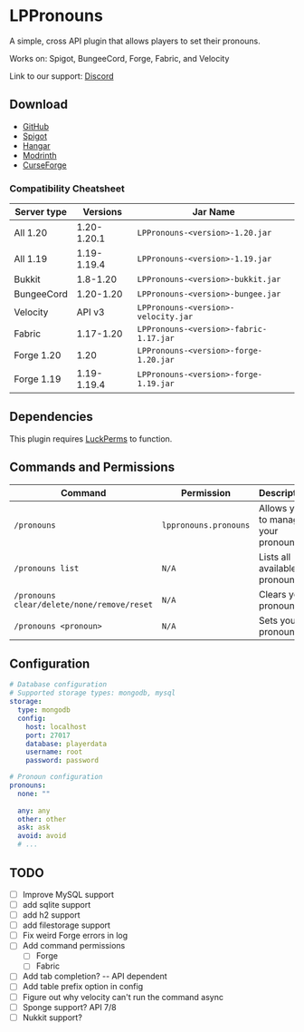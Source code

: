 # LPPronouns

A simple, cross API plugin that allows players to set their pronouns.

Works on: Spigot, BungeeCord, Forge, Fabric, and Velocity

Link to our support: [Discord](https://discord.gg/jec2jpdj7A)

## Download

- [GitHub](https://github.com/p0t4t0sandwich/LPPronouns/releases)
- [Spigot](https://www.spigotmc.org/resources/lppronouns.110206/)
- [Hangar](https://hangar.papermc.io/p0t4t0sandwich/LPPronouns)
- [Modrinth](https://modrinth.com/plugin/lppronouns)
- [CurseForge](https://legacy.curseforge.com/minecraft/mc-mods/lppronouns)

### Compatibility Cheatsheet

| Server type | Versions    | Jar Name                               |
|-------------|-------------|----------------------------------------|
| All 1.20    | 1.20-1.20.1 | `LPPronouns-<version>-1.20.jar`        |
| All 1.19    | 1.19-1.19.4 | `LPPronouns-<version>-1.19.jar`        |
| Bukkit      | 1.8-1.20    | `LPPronouns-<version>-bukkit.jar`      |
| BungeeCord  | 1.20-1.20   | `LPPronouns-<version>-bungee.jar`      |
| Velocity    | API v3      | `LPPronouns-<version>-velocity.jar`    |
| Fabric      | 1.17-1.20   | `LPPronouns-<version>-fabric-1.17.jar` |
| Forge 1.20  | 1.20        | `LPPronouns-<version>-forge-1.20.jar`  |
| Forge 1.19  | 1.19-1.19.4 | `LPPronouns-<version>-forge-1.19.jar`  |

## Dependencies

This plugin requires [LuckPerms](https://luckperms.net/) to function.

## Commands and Permissions

| Command                                    | Permission            | Description                         |
|--------------------------------------------|-----------------------|-------------------------------------|
| `/pronouns`                                | `lppronouns.pronouns` | Allows you to manage your pronouns. |
| `/pronouns list`                           | `N/A`                 | Lists all available pronouns.       |
| `/pronouns clear/delete/none/remove/reset` | `N/A`                 | Clears your pronouns.               |
| `/pronouns <pronoun>`                      | `N/A`                 | Sets your pronouns.                 |

## Configuration

```yaml
# Database configuration
# Supported storage types: mongodb, mysql
storage:
  type: mongodb
  config:
    host: localhost
    port: 27017
    database: playerdata
    username: root
    password: password

# Pronoun configuration
pronouns:
  none: ""
  
  any: any
  other: other
  ask: ask
  avoid: avoid
  # ...
```

## TODO

- [ ] Improve MySQL support
- [ ] add sqlite support
- [ ] add h2 support
- [ ] add filestorage support
- [ ] Fix weird Forge errors in log
- [ ] Add command permissions
  - [ ] Forge
  - [ ] Fabric
- [ ] Add tab completion? -- API dependent
- [ ] Add table prefix option in config
- [ ] Figure out why velocity can't run the command async
- [ ] Sponge support? API 7/8
- [ ] Nukkit support?
